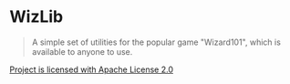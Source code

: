 # WizLib
> A simple set of utilities for the popular game "Wizard101", which is available to anyone to use.

[Project is licensed with Apache License 2.0](license.md)

